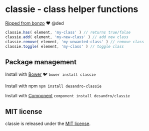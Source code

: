 # classie - class helper functions

[Ripped from bonzo](https://github.com/ded/bonzo) :heart: @ded

``` js
classie.has( element, 'my-class' ) // returns true/false
classie.add( element, 'my-new-class' ) // add new class
classie.remove( element, 'my-unwanted-class' ) // remove class
classie.toggle( element, 'my-class' ) // toggle class
```

## Package management

Install with [Bower](http://bower.io) :bird: `bower install classie`

Install with npm `npm install desandro-classie`

Install with [Component](http://github.com/component/component) `component install desandro/classie`

## MIT license

classie is released under the [MIT license](http://desandro.mit-license.org).
